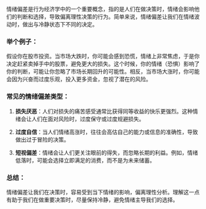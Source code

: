情绪偏差是行为经济学中的一个重要概念，指的是人们在做决策时，情绪会影响他们的判断和选择，导致偏离理性决策的行为。简单来说，情绪偏差让我们在情绪波动时，做出与冷静状态下不同的决定。

### 举个例子：

假设你在股市投资。当市场大跌时，你可能会感到恐慌，情绪上非常焦虑，于是你决定赶紧卖掉手中的股票，避免更大的损失。这个时候，你的情绪（恐惧）影响了你的判断，可能让你忽略了市场长期回升的可能性。相反，当市场大涨时，你可能会因为兴奋而过度乐观，投入更多资金，忽视了潜在的风险。

### 常见的情绪偏差类型：

1. **损失厌恶**：人们对损失的痛苦感受通常比获得同等收益的快乐更强烈。这种情绪会让人们在面对风险时，过度保守或过度规避损失。
2. **过度自信**：当人们情绪高涨时，往往会高估自己的能力或信息的准确性，导致做出过于冒险的决策。

3. **短视偏差**：情绪会让人们更关注眼前的得失，而忽略长期的利益。例如，情绪低落时，可能会选择立即满足的消费，而不是为未来储蓄。

### 总结：

情绪偏差让我们在决策时，容易受到当下情绪的影响，偏离理性分析。理解这一点有助于我们在做重要决策时，尽量保持冷静，避免情绪主导我们的选择。
